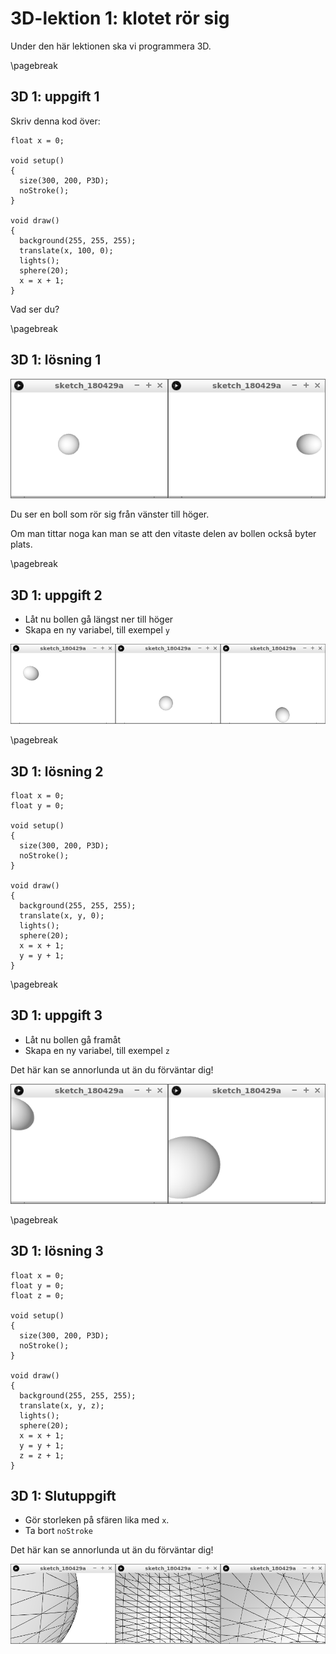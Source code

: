 # 3D-lektion 1: klotet rör sig

Under den här lektionen ska vi programmera 3D.

\pagebreak

## 3D 1: uppgift 1

Skriv denna kod över:

```processing
float x = 0;

void setup() 
{
  size(300, 200, P3D);
  noStroke();
}

void draw() 
{
  background(255, 255, 255);
  translate(x, 100, 0);
  lights();
  sphere(20);
  x = x + 1;
}
```

Vad ser du?

\pagebreak

## 3D 1: lösning 1

![3D 1: lösning 1](3D1_1.png)

Du ser en boll som rör sig från vänster till höger.

Om man tittar noga kan man se att den vitaste delen av bollen också byter plats.

\pagebreak

## 3D 1: uppgift 2

 * Låt nu bollen gå längst ner till höger
 * Skapa en ny variabel, till exempel `y`

![3D 1: uppgift 2](3D1_2.png)

\pagebreak

## 3D 1: lösning 2

```processing
float x = 0;
float y = 0;

void setup() 
{
  size(300, 200, P3D);
  noStroke();
}

void draw() 
{
  background(255, 255, 255);
  translate(x, y, 0);
  lights();
  sphere(20);
  x = x + 1;
  y = y + 1;
}
```

\pagebreak

## 3D 1: uppgift 3

 * Låt nu bollen gå framåt
 * Skapa en ny variabel, till exempel `z`

Det här kan se annorlunda ut än du förväntar dig!

![3D 1: uppgift 3](3D1_3.png)

\pagebreak

## 3D 1: lösning 3

```processing
float x = 0;
float y = 0;
float z = 0;

void setup() 
{
  size(300, 200, P3D);
  noStroke();
}

void draw() 
{
  background(255, 255, 255);
  translate(x, y, z);
  lights();
  sphere(20);
  x = x + 1;
  y = y + 1;
  z = z + 1;
}
```


## 3D 1: Slutuppgift

 * Gör storleken på sfären lika med `x`.
 * Ta bort `noStroke`

Det här kan se annorlunda ut än du förväntar dig!

![3D 1: Slutuppgift](3D1_slutuppgift.png) 

